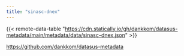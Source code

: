 ```yaml
---
title: "sinasc-dnex"
---
```


{{< remote-data-table "https://cdn.statically.io/gh/dankkom/datasus-metadata/main/metadata/data/sinasc-dnex.json" >}}

https://github.com/dankkom/datasus-metadata
